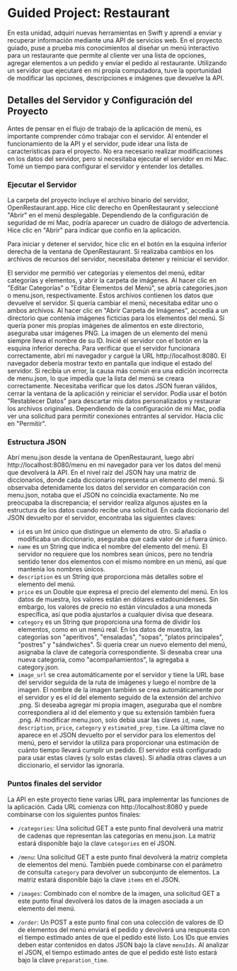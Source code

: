 # Guided Project: Restaurant

En esta unidad, adquirí nuevas herramientas en Swift y aprendí a enviar y recuperar información mediante una API de servicios web. En el proyecto guiado, puse a prueba mis conocimientos al diseñar un menú interactivo para un restaurante que permite al cliente ver una lista de opciones, agregar elementos a un pedido y enviar el pedido al restaurante. Utilizando un servidor que ejecutaré en mi propia computadora, tuve la oportunidad de modificar las opciones, descripciones e imágenes que devuelve la API.

## Detalles del Servidor y Configuración del Proyecto
Antes de pensar en el flujo de trabajo de la aplicación de menú, es importante comprender cómo trabajar con el servidor. Al entender el funcionamiento de la API y el servidor, pude idear una lista de características para el proyecto. No era necesario realizar modificaciones en los datos del servidor, pero sí necesitaba ejecutar el servidor en mi Mac.
Tomé un tiempo para configurar el servidor y entender los detalles.

### Ejecutar el Servidor
La carpeta del proyecto incluye el archivo binario del servidor, OpenRestaurant.app. Hice clic derecho en OpenRestaurant y seleccioné "Abrir" en el menú desplegable. Dependiendo de la configuración de seguridad de mi Mac, podría aparecer un cuadro de diálogo de advertencia. Hice clic en "Abrir" para indicar que confío en la aplicación.

Para iniciar y detener el servidor, hice clic en el botón en la esquina inferior derecha de la ventana de OpenRestaurant. Si realizaba cambios en los archivos de recursos del servidor, necesitaba detener y reiniciar el servidor.

El servidor me permitió ver categorías y elementos del menú, editar categorías y elementos, y abrir la carpeta de imágenes. Al hacer clic en "Editar Categorías" o "Editar Elementos del Menú", se abría categories.json o menu.json, respectivamente. Estos archivos contienen los datos que devuelve el servidor. Si quería cambiar el menú, necesitaba editar uno o ambos archivos.
Al hacer clic en "Abrir Carpeta de Imágenes", accedía a un directorio que contenía imágenes ficticias para los elementos del menú. Si quería poner mis propias imágenes de alimentos en este directorio, aseguraba usar imágenes PNG. La imagen de un elemento del menú siempre lleva el nombre de su ID.
Inicié el servidor con el botón en la esquina inferior derecha. Para verificar que el servidor funcionara correctamente, abrí mi navegador y cargué la URL http://localhost:8080. El navegador debería mostrar texto en pantalla que indique el estado del servidor. Si recibía un error, la causa más común era una edición incorrecta de menu.json, lo que impedía que la lista del menú se creara correctamente. Necesitaba verificar que los datos JSON fueran válidos, cerrar la ventana de la aplicación y reiniciar el servidor. Podía usar el botón "Restablecer Datos" para descartar mis datos personalizados y restaurar los archivos originales.
Dependiendo de la configuración de mi Mac, podía ver una solicitud para permitir conexiones entrantes al servidor. Hacía clic en "Permitir".

### Estructura JSON
Abrí menu.json desde la ventana de OpenRestaurant, luego abrí http://localhost:8080/menu en mi navegador para ver los datos del menú que devolverá la API. En el nivel raíz del JSON hay una matriz de diccionarios, donde cada diccionario representa un elemento del menú. Si observaba detenidamente los datos del servidor en comparación con menu.json, notaba que el JSON no coincidía exactamente. No me preocupaba la discrepancia; el servidor realiza algunos ajustes en la estructura de los datos cuando recibe una solicitud.
En cada diccionario del JSON devuelto por el servidor, encontraba las siguientes claves:
- `id` es un Int único que distingue un elemento de otro. Si añadía o modificaba un diccionario, aseguraba que cada valor de `id` fuera único.
- `name` es un String que indica el nombre del elemento del menú. El servidor no requiere que los nombres sean únicos, pero no tendría sentido tener dos elementos con el mismo nombre en un menú, así que mantenía los nombres únicos.
- `description` es un String que proporciona más detalles sobre el elemento del menú.
- `price` es un Double que expresa el precio del elemento del menú. En los datos de muestra, los valores están en dólares estadounidenses. Sin embargo, los valores de precio no están vinculados a una moneda específica, así que podía ajustarlos a cualquier divisa que deseara.
- `category` es un String que proporciona una forma de dividir los elementos, como en un menú real. En los datos de muestra, las categorías son "aperitivos", "ensaladas", "sopas", "platos principales", "postres" y "sándwiches". Si quería crear un nuevo elemento del menú, asignaba la clave de categoría correspondiente. Si deseaba crear una nueva categoría, como "acompañamientos", la agregaba a category.json.
- `image_url` se crea automáticamente por el servidor y tiene la URL base del servidor seguida de la ruta de imágenes y luego el nombre de la imagen. El nombre de la imagen también se crea automáticamente por el servidor y es el id del elemento seguido de la extensión del archivo .png. Si deseaba agregar mi propia imagen, aseguraba que el nombre correspondiera al id del elemento y que su extensión también fuera .png.
Al modificar menu.json, solo debía usar las claves `id`, `name`, `description`, `price`, `category` y `estimated_prep_time`. La última clave no aparece en el JSON devuelto por el servidor para los elementos del menú, pero el servidor la utiliza para proporcionar una estimación de cuánto tiempo llevará cumplir un pedido. El servidor está configurado para usar estas claves (y solo estas claves). Si añadía otras claves a un diccionario, el servidor las ignoraría.

### Puntos finales del servidor
La API en este proyecto tiene varias URL para implementar las funciones de la aplicación. Cada URL comienza con http://localhost:8080 y puede combinarse con los siguientes puntos finales:
- `/categories`: Una solicitud GET a este punto final devolverá una matriz de cadenas que representan las categorías en menu.json. La matriz estará disponible bajo la clave `categories` en el JSON.
- `/menu`: Una solicitud GET a este punto final devolverá la matriz completa de elementos del menú. También puede combinarse con el parámetro de consulta `category` para devolver un subconjunto de elementos. La matriz estará disponible bajo la clave `items` en el JSON.
- `/images`: Combinado con el nombre de la imagen, una solicitud GET a este punto final devolverá los datos de la imagen asociada a un elemento del menú.

- `/order`: Un POST a este punto final con una colección de valores de ID de elementos del menú enviará el pedido y devolverá una respuesta con el tiempo estimado antes de que el pedido esté listo. Los IDs que envíes deben estar contenidos en datos JSON bajo la clave `menuIds`. Al analizar el JSON, el tiempo estimado antes de que el pedido esté listo estará bajo la clave `preparation_time`.


